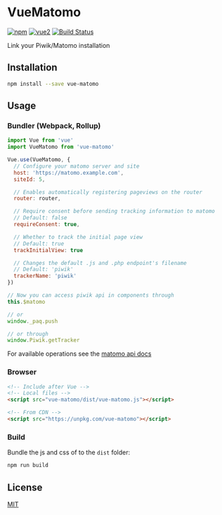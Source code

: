 # VueMatomo

[![npm](https://img.shields.io/npm/v/vue-matomo.svg)](https://www.npmjs.com/package/vue-matomo)
[![vue2](https://img.shields.io/badge/vue-2.x-brightgreen.svg)](https://vuejs.org/)
[![Build Status](https://travis-ci.org/AmazingDreams/vue-matomo.svg?branch=master)](https://travis-ci.org/AmazingDreams/vue-matomo)

Link your Piwik/Matomo installation

## Installation

```bash
npm install --save vue-matomo
```

## Usage

### Bundler (Webpack, Rollup)

```js
import Vue from 'vue'
import VueMatomo from 'vue-matomo'

Vue.use(VueMatomo, {
  // Configure your matomo server and site
  host: 'https://matomo.example.com',
  siteId: 5,

  // Enables automatically registering pageviews on the router
  router: router,

  // Require consent before sending tracking information to matomo
  // Default: false
  requireConsent: true,

  // Whether to track the initial page view
  // Default: true
  trackInitialView: true

  // Changes the default .js and .php endpoint's filename
  // Default: 'piwik'
  trackerName: 'piwik'
})

// Now you can access piwik api in components through
this.$matomo

// or
window._paq.push

// or through
window.Piwik.getTracker
```

For available operations see the [matomo api docs](https://developer.matomo.org/api-reference/tracking-javascript)

### Browser

```html
<!-- Include after Vue -->
<!-- Local files -->
<script src="vue-matomo/dist/vue-matomo.js"></script>

<!-- From CDN -->
<script src="https://unpkg.com/vue-matomo"></script>
```

### Build

Bundle the js and css of to the `dist` folder:

```bash
npm run build
```

## License

[MIT](http://opensource.org/licenses/MIT)
